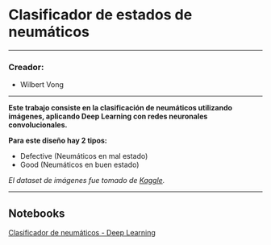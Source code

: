 # Clasificador de estados de neumáticos

---

### Creador:
- Wilbert Vong

---

**Este trabajo consiste en la clasificación de neumáticos utilizando imágenes, aplicando Deep Learning con redes neuronales convolucionales.**

**Para este diseño hay 2 tipos:**
- Defective (Neumáticos en mal estado)
- Good (Neumáticos en buen estado)

*El dataset de imágenes fue tomado de [Kaggle](https://www.kaggle.com/datasets/warcoder/tyre-quality-classification).*

---

## Notebooks

[Clasificador de neumáticos - Deep Learning](https://colab.research.google.com/drive/1ZJyxsOeGHOv4iCAdTMdq3Zd1gGbT4zLq?usp=sharing)
